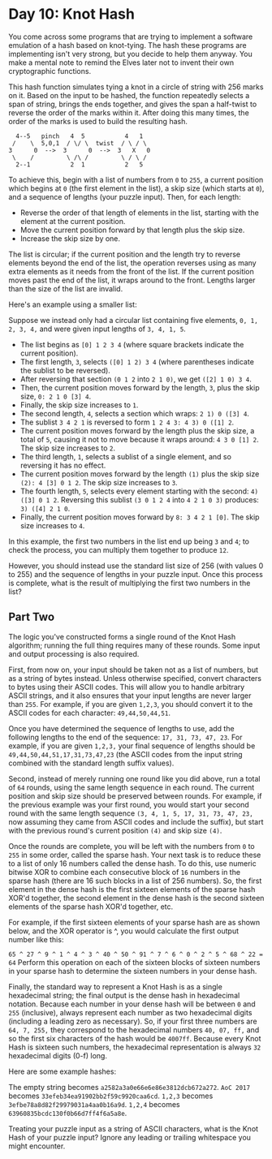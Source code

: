 # Day 10: Knot Hash

You come across some programs that are trying to implement a software emulation
of a hash based on knot-tying. The hash these programs are implementing isn't
very strong, but you decide to help them anyway. You make a mental note to
remind the Elves later not to invent their own cryptographic functions.

This hash function simulates tying a knot in a circle of string with 256 marks
on it. Based on the input to be hashed, the function repeatedly selects a span
of string, brings the ends together, and gives the span a half-twist to reverse
the order of the marks within it. After doing this many times, the order of the
marks is used to build the resulting hash.

```
  4--5   pinch   4  5           4   1
 /    \  5,0,1  / \/ \  twist  / \ / \
3      0  -->  3      0  -->  3   X   0
 \    /         \ /\ /         \ / \ /
  2--1           2  1           2   5
```

To achieve this, begin with a list of numbers from `0` to `255`, a current
position which begins at `0` (the first element in the list), a skip size (which
starts at `0`), and a sequence of lengths (your puzzle input). Then, for each
length:

- Reverse the order of that length of elements in the list, starting with the
  element at the current position.
- Move the current position forward by that length plus the skip size.
- Increase the skip size by one.

The list is circular; if the current position and the length try to reverse
elements beyond the end of the list, the operation reverses using as many extra
elements as it needs from the front of the list. If the current position moves
past the end of the list, it wraps around to the front. Lengths larger than the
size of the list are invalid.

Here's an example using a smaller list:

Suppose we instead only had a circular list containing five elements,
`0, 1, 2, 3, 4,` and were given input lengths of `3, 4, 1, 5`.

- The list begins as `[0] 1 2 3 4` (where square brackets indicate the current
  position).
- The first length, `3`, selects `([0] 1 2) 3 4` (where parentheses indicate the
  sublist to be reversed).
- After reversing that section `(0 1 2` into `2 1 0)`, we get `([2] 1 0) 3 4`.
- Then, the current position moves forward by the length, `3`, plus the skip
  size, `0: 2 1 0 [3] 4`.
- Finally, the skip size increases to `1`.
- The second length, `4`, selects a section which wraps: `2 1) 0 ([3] 4`.
- The sublist `3 4 2 1` is reversed to form `1 2 4 3: 4 3) 0 ([1] 2`.
- The current position moves forward by the length plus the skip size, a total
  of `5`, causing it not to move because it wraps around: `4 3 0 [1] 2`. The
  skip size increases to `2`.
- The third length, `1`, selects a sublist of a single element, and so reversing
  it has no effect.
- The current position moves forward by the length `(1)` plus the skip size
  `(2): 4 [3] 0 1 2`. The skip size increases to `3`.
- The fourth length, `5`, selects every element starting with the second:
  `4) ([3] 0 1 2`. Reversing this sublist `(3 0 1 2 4` into `4 2 1 0 3)`
  produces: `3) ([4] 2 1 0`.
- Finally, the current position moves forward by `8: 3 4 2 1 [0]`. The skip size
  increases to `4`.

In this example, the first two numbers in the list end up being `3` and `4`; to
check the process, you can multiply them together to produce `12`.

However, you should instead use the standard list size of 256 (with values 0
to 255) and the sequence of lengths in your puzzle input. Once this process is
complete, what is the result of multiplying the first two numbers in the list?

## Part Two

The logic you've constructed forms a single round of the Knot Hash algorithm;
running the full thing requires many of these rounds. Some input and output
processing is also required.

First, from now on, your input should be taken not as a list of numbers, but as
a string of bytes instead. Unless otherwise specified, convert characters to
bytes using their ASCII codes. This will allow you to handle arbitrary ASCII
strings, and it also ensures that your input lengths are never larger than
`255`. For example, if you are given `1,2,3`, you should convert it to the ASCII
codes for each character: `49,44,50,44,51`.

Once you have determined the sequence of lengths to use, add the following
lengths to the end of the sequence: `17, 31, 73, 47, 23`. For example, if you
are given `1,2,3,` your final sequence of lengths should be
`49,44,50,44,51,17,31,73,47,23` (the ASCII codes from the input string combined
with the standard length suffix values).

Second, instead of merely running one round like you did above, run a total of
`64` rounds, using the same length sequence in each round. The current position
and skip size should be preserved between rounds. For example, if the previous
example was your first round, you would start your second round with the same
length sequence `(3, 4, 1, 5, 17, 31, 73, 47, 23,` now assuming they came from
ASCII codes and include the suffix), but start with the previous round's current
position `(4)` and skip size `(4)`.

Once the rounds are complete, you will be left with the numbers from `0` to
`255` in some order, called the sparse hash. Your next task is to reduce these
to a list of only 16 numbers called the dense hash. To do this, use numeric
bitwise XOR to combine each consecutive block of `16` numbers in the sparse hash
(there are 16 such blocks in a list of 256 numbers). So, the first element in
the dense hash is the first sixteen elements of the sparse hash XOR'd together,
the second element in the dense hash is the second sixteen elements of the
sparse hash XOR'd together, etc.

For example, if the first sixteen elements of your sparse hash are as shown
below, and the XOR operator is ^, you would calculate the first output number
like this:

`65 ^ 27 ^ 9 ^ 1 ^ 4 ^ 3 ^ 40 ^ 50 ^ 91 ^ 7 ^ 6 ^ 0 ^ 2 ^ 5 ^ 68 ^ 22 = 64`
Perform this operation on each of the sixteen blocks of sixteen numbers in your
sparse hash to determine the sixteen numbers in your dense hash.

Finally, the standard way to represent a Knot Hash is as a single hexadecimal
string; the final output is the dense hash in hexadecimal notation. Because each
number in your dense hash will be between `0` and `255` (inclusive), always
represent each number as two hexadecimal digits (including a leading zero as
necessary). So, if your first three numbers are `64, 7, 255,` they correspond to
the hexadecimal numbers `40, 07, ff,` and so the first six characters of the
hash would be `4007ff`. Because every Knot Hash is sixteen such numbers, the
hexadecimal representation is always `32` hexadecimal digits (0-f) long.

Here are some example hashes:

The empty string becomes `a2582a3a0e66e6e86e3812dcb672a272`. `AoC 2017` becomes
`33efeb34ea91902bb2f59c9920caa6cd`. `1,2,3` becomes
`3efbe78a8d82f29979031a4aa0b16a9d`. `1,2,4` becomes
`63960835bcdc130f0b66d7ff4f6a5a8e`.

Treating your puzzle input as a string of ASCII characters, what is the Knot
Hash of your puzzle input? Ignore any leading or trailing whitespace you might
encounter.
